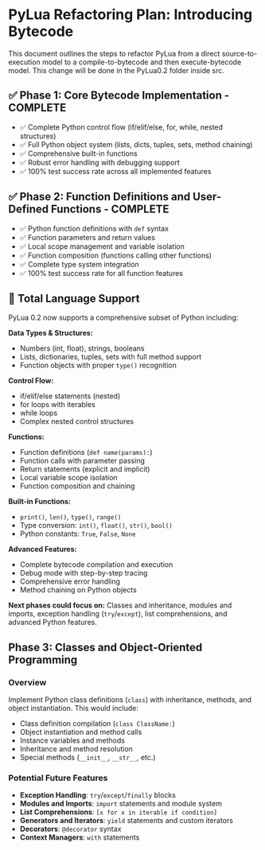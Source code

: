 # PyLua Refactoring Plan: Introducing Bytecode

This document outlines the steps to refactor PyLua from a direct source-to-execution model to a compile-to-bytecode and then execute-bytecode model. This change will be done in the PyLua0.2 folder inside src.

## ✅ Phase 1: Core Bytecode Implementation - COMPLETE

- ✅ Complete Python control flow (if/elif/else, for, while, nested structures)
- ✅ Full Python object system (lists, dicts, tuples, sets, method chaining)  
- ✅ Comprehensive built-in functions
- ✅ Robust error handling with debugging support
- ✅ 100% test success rate across all implemented features

## ✅ Phase 2: Function Definitions and User-Defined Functions - COMPLETE

- ✅ Python function definitions with `def` syntax
- ✅ Function parameters and return values
- ✅ Local scope management and variable isolation
- ✅ Function composition (functions calling other functions)
- ✅ Complete type system integration
- ✅ 100% test success rate for all function features

## 🚀 Total Language Support

PyLua 0.2 now supports a comprehensive subset of Python including:

**Data Types & Structures:**

- Numbers (int, float), strings, booleans
- Lists, dictionaries, tuples, sets with full method support
- Function objects with proper `type()` recognition

**Control Flow:**

- if/elif/else statements (nested)
- for loops with iterables
- while loops
- Complex nested control structures

**Functions:**

- Function definitions (`def name(params):`)
- Function calls with parameter passing
- Return statements (explicit and implicit)
- Local variable scope isolation
- Function composition and chaining

**Built-in Functions:**

- `print()`, `len()`, `type()`, `range()`
- Type conversion: `int()`, `float()`, `str()`, `bool()`
- Python constants: `True`, `False`, `None`

**Advanced Features:**

- Complete bytecode compilation and execution
- Debug mode with step-by-step tracing
- Comprehensive error handling
- Method chaining on Python objects

**Next phases could focus on:** Classes and inheritance, modules and imports, exception handling (`try`/`except`), list comprehensions, and advanced Python features.

## Phase 3: Classes and Object-Oriented Programming

### Overview

Implement Python class definitions (`class`) with inheritance, methods, and object instantiation. This would include:

- Class definition compilation (`class ClassName:`)
- Object instantiation and method calls
- Instance variables and methods
- Inheritance and method resolution
- Special methods (`__init__`, `__str__`, etc.)

### Potential Future Features

- **Exception Handling**: `try`/`except`/`finally` blocks
- **Modules and Imports**: `import` statements and module system
- **List Comprehensions**: `[x for x in iterable if condition]`
- **Generators and Iterators**: `yield` statements and custom iterators
- **Decorators**: `@decorator` syntax
- **Context Managers**: `with` statements
